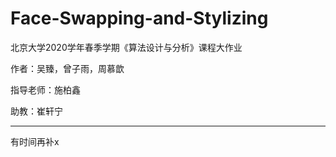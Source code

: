 # Face-Swapping-and-Stylizing
北京大学2020学年春季学期《算法设计与分析》课程大作业

作者：吴臻，曾子雨，周慕歆

指导老师：施柏鑫

助教：崔轩宁

---

有时间再补x
